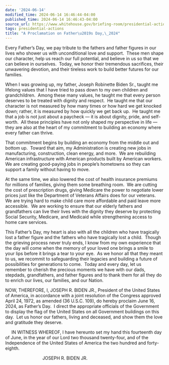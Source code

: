```yaml
---
date: '2024-06-14'
modified_time: 2024-06-14 16:46:44-04:00
published_time: 2024-06-14 16:46:43-04:00
source_url: https://www.whitehouse.gov/briefing-room/presidential-actions/2024/06/14/a-proclamation-on-fathers-day-2024/
tags: presidential-actions
title: "A Proclamation on Father\u2019s Day,\_2024"
---
```

 
Every Father’s Day, we pay tribute to the fathers and father figures in
our lives who shower us with unconditional love and support.  These men
shape our character, help us reach our full potential, and believe in us
so that we can believe in ourselves.  Today, we honor their tremendous
sacrifices, their unwavering devotion, and their tireless work to build
better futures for our families. 

When I was growing up, my father, Joseph Robinette Biden Sr., taught me
lifelong values that I have tried to pass down to my own children and
grandchildren.  Among these many values, he taught me that every person
deserves to be treated with dignity and respect.  He taught me that our
character is not measured by how many times or how hard we get knocked
down; rather, it is measured by how quickly we get back up.  He taught
me that a job is not just about a paycheck — it is about dignity, pride,
and self-worth.  All these principles have not only shaped my
perspective in life — they are also at the heart of my commitment to
building an economy where every father can thrive.

That commitment begins by building an economy from the middle out and
bottom up.  Toward that aim, my Administration is creating new jobs in
manufacturing, construction, clean energy, and more.  We are rebuilding
American infrastructure with American products built by American
workers.  We are creating good-paying jobs in people’s hometowns so they
can support a family without having to move. 

At the same time, we also lowered the cost of health insurance premiums
for millions of families, giving them some breathing room.  We are
cutting the cost of prescription drugs, giving Medicare the power to
negotiate lower prices just like the Department of Veterans Affairs does
for our veterans.  We are trying hard to make child care more affordable
and paid leave more accessible.  We are working to ensure that our
elderly fathers and grandfathers can live their lives with the dignity
they deserve by protecting Social Security, Medicare, and Medicaid while
strengthening access to home care services. 

This Father’s Day, my heart is also with all the children who have
tragically lost a father figure and the fathers who have tragically lost
a child.  Though the grieving process never truly ends, I know from my
own experience that the day will come when the memory of your loved one
brings a smile to your lips before it brings a tear to your eye.  As we
honor all that they meant to us, we recommit to safeguarding their
legacies and building a future of possibilities for generations to
come.  Today and every day, let us remember to cherish the precious
moments we have with our dads, stepdads, grandfathers, and father
figures and to thank them for all they do to enrich our lives, our
families, and our Nation.

NOW, THEREFORE, I, JOSEPH R. BIDEN JR., President of the United States
of America, in accordance with a joint resolution of the Congress
approved April 24, 1972, as amended (36 U.S.C. 109), do hereby proclaim
June 16, 2024, as Father’s Day.  I direct the appropriate officials of
the Government to display the flag of the United States on all
Government buildings on this day.  Let us honor our fathers, living and
deceased, and show them the love and gratitude they deserve.

     IN WITNESS WHEREOF, I have hereunto set my hand this fourteenth day
of June, in the year of our Lord two thousand twenty-four, and of the
Independence of the United States of America the two hundred and
forty-eighth.

                              JOSEPH R. BIDEN JR.
